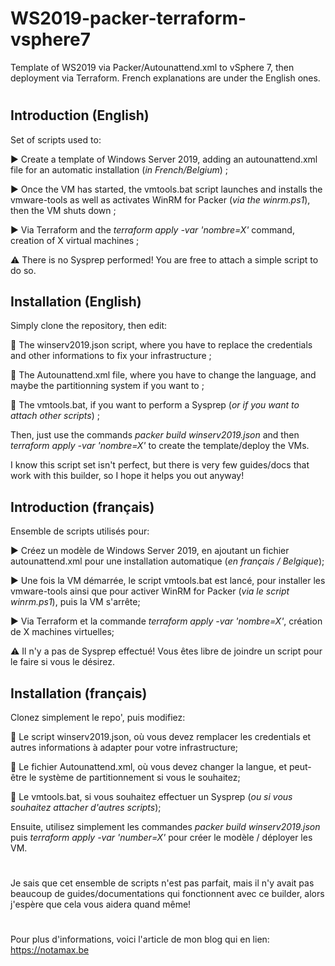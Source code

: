 # WS2019-packer-terraform-vsphere7
Template of WS2019 via Packer/Autounattend.xml to vSphere 7, then deployment via Terraform. French explanations are under the English ones.
#

## Introduction (English)
Set of scripts used to:

▶️ Create a template of Windows Server 2019, adding an autounattend.xml file for an automatic installation (*in French/Belgium*) ;

▶️ Once the VM has started, the vmtools.bat script launches and installs the vmware-tools as well as activates WinRM for Packer (*via the winrm.ps1*), then the VM shuts down ;

▶️ Via Terraform and the *terraform apply -var 'nombre=X'* command, creation of X virtual machines ;


⚠️ There is no Sysprep performed! You are free to attach a simple script to do so.

## Installation (English)

Simply clone the repository, then edit:

📌 The winserv2019.json script, where you have to replace the credentials and other informations to fix your infrastructure ;

📌 The Autounattend.xml file, where you have to change the language, and maybe the partitionning system if you want to ;

📌 The vmtools.bat, if you want to perform a Sysprep (*or if you want to attach other scripts*) ;

Then, just use the commands *packer build winserv2019.json* and then *terraform apply -var 'nombre=X'* to create the template/deploy the VMs.


I know this script set isn't perfect, but there is very few guides/docs that work with this builder, so I hope it helps you out anyway!



## Introduction (français)
Ensemble de scripts utilisés pour:

▶️ Créez un modèle de Windows Server 2019, en ajoutant un fichier autounattend.xml pour une installation automatique (*en français / Belgique*);

▶️ Une fois la VM démarrée, le script vmtools.bat est lancé, pour installer les vmware-tools ainsi que pour activer WinRM for Packer (*via le script winrm.ps1*), puis la VM s'arrête;

▶️ Via Terraform et la commande *terraform apply -var 'nombre=X'*, création de X machines virtuelles;


⚠️ Il n'y a pas de Sysprep effectué! Vous êtes libre de joindre un script pour le faire si vous le désirez.

## Installation (français)

Clonez simplement le repo', puis modifiez:

📌 Le script winserv2019.json, où vous devez remplacer les credentials et autres informations à adapter pour votre infrastructure;

📌 Le fichier Autounattend.xml, où vous devez changer la langue, et peut-être le système de partitionnement si vous le souhaitez;

📌 Le vmtools.bat, si vous souhaitez effectuer un Sysprep (*ou si vous souhaitez attacher d'autres scripts*);

Ensuite, utilisez simplement les commandes *packer build winserv2019.json* puis *terraform apply -var 'number=X'* pour créer le modèle / déployer les VM.
#

Je sais que cet ensemble de scripts n'est pas parfait, mais il n'y avait pas beaucoup de guides/documentations qui fonctionnent avec ce builder, alors j'espère que cela vous aidera quand même!
#

Pour plus d'informations, voici l'article de mon blog qui en lien: https://notamax.be
